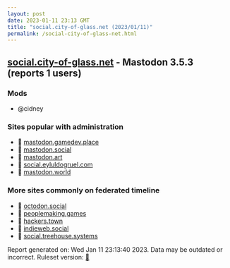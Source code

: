 ```yaml
---
layout: post
date: 2023-01-11 23:13 GMT
title: "social.city-of-glass.net (2023/01/11)"
permalink: /social-city-of-glass-net.html
---
```



## [social.city-of-glass.net](https://social.city-of-glass.net) - Mastodon 3.5.3 (reports 1 users)

### Mods
 * @cidney

### Sites popular with administration

* 🐘 [mastodon.gamedev.place](/mastodon-gamedev-place.html)
* 🐘 [mastodon.social](/mastodon-social.html)
* 🐘 [mastodon.art](/mastodon-art.html)
* 🐘 [social.eyluldogruel.com](/social-eyluldogruel-com.html)
* 🐘 [mastodon.world](/mastodon-world.html)

### More sites commonly on federated timeline

* 🐘 [octodon.social](/octodon-social.html)
* 🐘 [peoplemaking.games](/peoplemaking-games.html)
* 🐘 [hackers.town](/hackers-town.html)
* 🐘 [indieweb.social](/indieweb-social.html)
* 🐘 [social.treehouse.systems](/social-treehouse-systems.html)

Report generated on: Wed Jan 11 23:13:40 2023. Data may be outdated or incorrect.
Ruleset version: [🧁](/version-cupcake)

